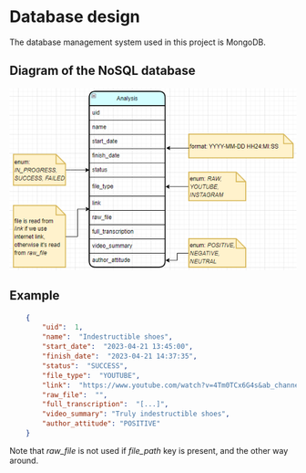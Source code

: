 # Database design
The database management system used in this project is MongoDB.
## Diagram of the NoSQL database
![img.png](Images/database_diagram.png)
## Example
```json
    {
        "uid":  1,
        "name":  "Indestructible shoes",
        "start_date":  "2023-04-21 13:45:00",
        "finish_date":  "2023-04-21 14:37:35",
        "status":  "SUCCESS",
        "file_type":  "YOUTUBE",
        "link":  "https://www.youtube.com/watch?v=4Tm0TCx6G4s&ab_channel=MarekAdBusterHoffmann",
        "raw_file":  "",
        "full_transcription":  "[...]",
        "video_summary": "Truly indestructible shoes",
        "author_attitude": "POSITIVE"
    }
```
Note that _raw_file_ is not used if _file_path_ key is present, and the other way around.

